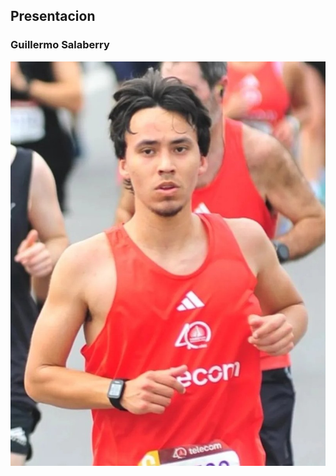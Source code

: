 ## Presentacion

### Guillermo Salaberry

![foto](https://github.com/pdep-utn-frd/2025-presentacion-guillesala/blob/main/461703693_549831467498084_7438535624405054278_n.jpg)
